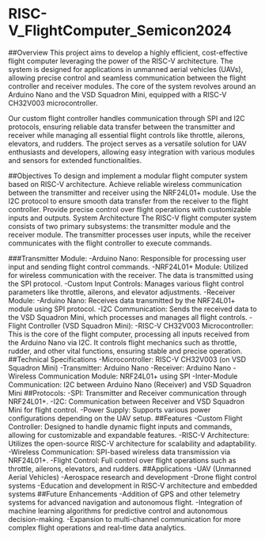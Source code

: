 # RISC-V_FlightComputer_Semicon2024
##Overview
This project aims to develop a highly efficient, cost-effective flight computer leveraging the power of the RISC-V architecture. The system is designed for applications in unmanned aerial vehicles (UAVs), allowing precise control and seamless communication between the flight controller and receiver modules. The core of the system revolves around an Arduino Nano and the VSD Squadron Mini, equipped with a RISC-V CH32V003 microcontroller.

Our custom flight controller handles communication through SPI and I2C protocols, ensuring reliable data transfer between the transmitter and receiver while managing all essential flight controls like throttle, ailerons, elevators, and rudders. The project serves as a versatile solution for UAV enthusiasts and developers, allowing easy integration with various modules and sensors for extended functionalities.

##Objectives
To design and implement a modular flight computer system based on RISC-V architecture.
Achieve reliable wireless communication between the transmitter and receiver using the NRF24L01+ module.
Use the I2C protocol to ensure smooth data transfer from the receiver to the flight controller.
Provide precise control over flight operations with customizable inputs and outputs.
System Architecture
The RISC-V flight computer system consists of two primary subsystems: the transmitter module and the receiver module. The transmitter processes user inputs, while the receiver communicates with the flight controller to execute commands.

###Transmitter Module:
-Arduino Nano: Responsible for processing user input and sending flight control commands.
-NRF24L01+ Module: Utilized for wireless communication with the receiver. The data is transmitted using the SPI protocol.
-Custom Input Controls: Manages various flight control parameters like throttle, ailerons, and elevator adjustments.
-Receiver Module:
-Arduino Nano: Receives data transmitted by the NRF24L01+ module using SPI protocol.
-I2C Communication: Sends the received data to the VSD Squadron Mini, which processes and manages all flight controls.
-Flight Controller (VSD Squadron Mini):
-RISC-V CH32V003 Microcontroller: This is the core of the flight computer, processing all inputs received from the Arduino Nano via I2C. It controls flight mechanics such as throttle, rudder, and other vital functions, ensuring stable and precise operation.
##Technical Specifications
-Microcontroller: RISC-V CH32V003 (on VSD Squadron Mini)
-Transmitter: Arduino Nano
-Receiver: Arduino Nano
-Wireless Communication Module: NRF24L01+ using SPI
-Inter-Module Communication: I2C between Arduino Nano (Receiver) and VSD Squadron Mini
##Protocols:
-SPI: Transmitter and Receiver communication through NRF24L01+.
-I2C: Communication between Receiver and VSD Squadron Mini for flight control.
-Power Supply: Supports various power configurations depending on the UAV setup.
##Features
-Custom Flight Controller: Designed to handle dynamic flight inputs and commands, allowing for customizable and expandable features.
-RISC-V Architecture: Utilizes the open-source RISC-V architecture for scalability and adaptability.
-Wireless Communication: SPI-based wireless data transmission via NRF24L01+.
-Flight Control: Full control over flight operations such as throttle, ailerons, elevators, and rudders.
##Applications
-UAV (Unmanned Aerial Vehicles)
-Aerospace research and development
-Drone flight control systems
-Education and development in RISC-V architecture and embedded systems
##Future Enhancements
-Addition of GPS and other telemetry systems for advanced navigation and autonomous flight.
-Integration of machine learning algorithms for predictive control and autonomous decision-making.
-Expansion to multi-channel communication for more complex flight operations and real-time data analytics.
